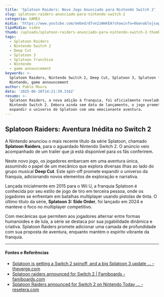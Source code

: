 ```yaml
---
title: 'Splatoon Raiders: Novo Jogo Anunciado para Nintendo Switch 2'
slug: splatoon-raiders-anunciado-para-nintendo-switch-2
categoria: GAMES
midia: 'https://www.youtube.com/embed/d7ve2zWmkEA?showinfo=0&enablejsapi=1'
tipoMidia: video
thumb: /uploads/splatoon-raiders-anunciado-para-nintendo-switch-2-thumb.png
tags:
  - Splatoon Raiders
  - Nintendo Switch 2
  - Deep Cut
  - Splatoon 3
  - Splatoon franchise
  - Nintendo
  - game announcement
keywords: >-
  Splatoon Raiders, Nintendo Switch 2, Deep Cut, Splatoon 3, Splatoon franchise,
  Nintendo, game announcement
author: Pablo Moura
data: '2025-06-10T14:21:39.316Z'
resumo: >-
  Splatoon Raiders, a nova adição à franquia, foi oficialmente revelado para o
  Nintendo Switch 2. Embora ainda sem data de lançamento, o jogo promete
  expandir o universo de Splatoon com uma emocionante aventura.
---
```


## Splatoon Raiders: Aventura Inédita no Switch 2

A Nintendo anunciou o mais recente título da série Splatoon, chamado **Splatoon Raiders**, para o aguardado Nintendo Switch 2. O anúncio veio acompanhado de um trailer que já está disponível para os fãs conferirem.

Neste novo jogo, os jogadores embarcam em uma aventura única, assumindo o papel de um mecânico que explora diversas ilhas ao lado do grupo musical **Deep Cut**. Este spin-off promete expandir o universo da franquia, adicionando novos elementos de exploração e narrativa.

Lançada inicialmente em 2015 para o Wii U, a franquia Splatoon é conhecida por seu estilo de jogo de tiro em terceira pessoa, onde os jogadores se enfrentam em batalhas multiplayer usando pistolas de tinta. O último título da série, **Splatoon 3: Side Order**, foi lançado em 2024 e manteve o foco no multiplayer competitivo.

Com mecânicas que permitem aos jogadores alternar entre formas humanoides e de lula, a série se destaca por sua jogabilidade dinâmica e criativa. Splatoon Raiders promete adicionar uma camada de profundidade com sua proposta de aventura, enquanto mantém o espírito vibrante da franquia.

---

#### Fontes e Referências

- [Splatoon is getting a Switch 2 spinoff, and a big Splatoon 3 update ... - theverge.com](https://www.theverge.com/news/684199/splatoon-raiders-switch-2-spinoff)
- [Splatoon raiders announced for Switch 2 | Famiboards - famiboards.com](https://famiboards.com/threads/splatoon-raiders-announced-for-switch-2.14056/)
- [Splatoon Raiders announced for Switch 2 on Nintendo Today ... - resetera.com](https://www.resetera.com/threads/splatoon-raiders-announced-for-switch-2-on-nintendo-today-splatoon-3-update-also-coming-new-content-switch-2-support-more.1214292/page-2)
